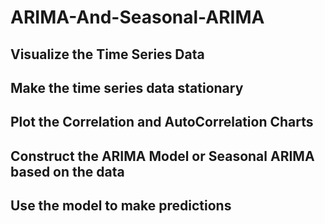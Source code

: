 # ARIMA-And-Seasonal-ARIMA

## Visualize the Time Series Data
## Make the time series data stationary
## Plot the Correlation and AutoCorrelation Charts
## Construct the ARIMA Model or Seasonal ARIMA based on the data
## Use the model to make predictions
